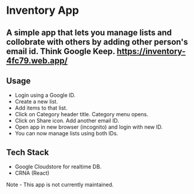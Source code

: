 
# Inventory App
A simple app that lets you manage lists and collobrate with others by adding other person's email id. Think Google Keep.
https://inventory-4fc79.web.app/
---

## Usage
- Login using a Google ID.
- Create a new list.
- Add items to that list.
- Click on Category header title. Category menu opens.
-  Click on Share icon. Add another email ID.
-  Open app in new browser (incognito) and login with new ID.
-  You can now manage lists using both IDs.

## Tech Stack
- Google Cloudstore for realtime DB.
- CRNA (React)

Note - This app is not currently maintained. 